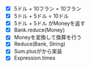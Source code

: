 - [x] 5ドル + 10フラン = 10フラン
- [x] 5ドル + 5ドル = 10ドル
- [x] 5ドル + 5ドル がMoneyを返す
- [x] Bank.reduce(Money)
- [x] Moneyを変換して換算を行う
- [x] Reduce(Bank, String)
- [x] Sum.plusがから実装
- [x] Expression.times